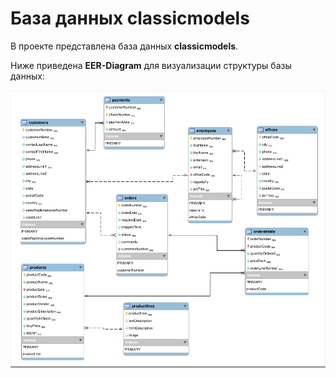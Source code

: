 # База данных classicmodels

В проекте представлена база данных **classicmodels**.

Ниже приведена **EER-Diagram** для визуализации структуры базы данных:

![EER-Diagram базы classicmodels](./EER-Diagram-DB-classicmodels.png)

